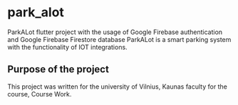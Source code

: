 # park_alot

ParkALot flutter project with the usage of Google Firebase authentication and Google Firebase Firestore database
ParkALot is a smart parking system with the functionality of IOT integrations.

## Purpose of the project

This project was written for the university of Vilnius, Kaunas faculty for the course, Course Work.
